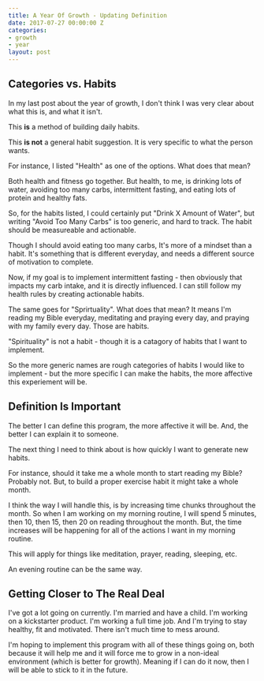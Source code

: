 ```yaml
---
title: A Year Of Growth - Updating Definition
date: 2017-07-27 00:00:00 Z
categories:
- growth
- year
layout: post
---
```


## Categories vs. Habits

In my last post about the year of growth, I don't think I was very clear about what this is, and 
what it isn't. 

This **is** a method of building daily habits.

This **is not** a general habit suggestion. It is very specific to what the person wants.

For instance, I listed "Health" as one of the options. What does that mean?

Both health and fitness go together. But health, to me, is drinking lots of water, avoiding 
too many carbs, intermittent fasting, and eating lots of protein and healthy fats.

So, for the habits listed, I could certainly put "Drink X Amount of Water", but writing "Avoid Too Many Carbs"
is too generic, and hard to track. The habit should be measureable and actionable.

Though I should avoid eating too many carbs, It's more of a mindset than a habit. It's something that is 
different everyday, and needs a different source of motivation to complete. 

Now, if my goal is to implement intermittent fasting - then obviously that impacts my carb intake,
and it is directly influenced. I can still follow my health rules by creating actionable habits.

The same goes for "Sprirtuality". What does that mean? It means I'm reading my Bible everyday, 
meditating and praying every day, and praying with my family every day. Those are habits. 

"Spirituality" is not a habit - though it is a catagory of habits that I want to implement.

So the more generic names are rough categories of habits I would like to implement - but the more specific I
can make the habits, the more affective this experiement will be.

## Definition Is Important

The better I can define this program, the more affective it will be. And, the better I can explain it to
someone. 

The next thing I need to think about is how quickly I want to generate new habits. 

For instance, should it take me a whole month to start reading my Bible? Probably not. But, to build a proper
exercise habit it might take a whole month.

I think the way I will handle this, is by increasing time chunks throughout the month. So when I am working on
my morning routine, I will spend 5 minutes, then 10, then 15, then 20 on reading throughout the month. But, the
time increases will be happening for all of the actions I want in my morning routine.

This will apply for things like meditation, prayer, reading, sleeping, etc.

An evening routine can be the same way.

## Getting Closer to The Real Deal

I've got a lot going on currently. I'm married and have a child. I'm working on a kickstarter product.
I'm working a full time job. And I'm trying to stay healthy, fit and motivated. There isn't much time to 
mess around.

I'm hoping to implement this program with all of these things going on, both because it will help me and it
will force me to grow in a non-ideal environment (which is better for growth). Meaning if I can do it now, then
I will be able to stick to it in the future. 


